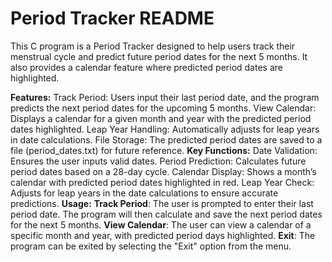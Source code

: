 # Period Tracker README

This C program is a Period Tracker designed to help users track their menstrual cycle and predict future period dates for the next 5 months. It also provides a calendar feature where predicted period dates are highlighted.

**Features:**
Track Period: Users input their last period date, and the program predicts the next period dates for the upcoming 5 months.
View Calendar: Displays a calendar for a given month and year with the predicted period dates highlighted.
Leap Year Handling: Automatically adjusts for leap years in date calculations.
File Storage: The predicted period dates are saved to a file (period_dates.txt) for future reference.
**Key Functions:**
Date Validation: Ensures the user inputs valid dates.
Period Prediction: Calculates future period dates based on a 28-day cycle.
Calendar Display: Shows a month’s calendar with predicted period dates highlighted in red.
Leap Year Check: Adjusts for leap years in the date calculations to ensure accurate predictions.
**Usage:**
**Track Period**: The user is prompted to enter their last period date. The program will then calculate and save the next period dates for the next 5 months.
**View Calendar**: The user can view a calendar of a specific month and year, with predicted period days highlighted.
**Exit**: The program can be exited by selecting the "Exit" option from the menu.
